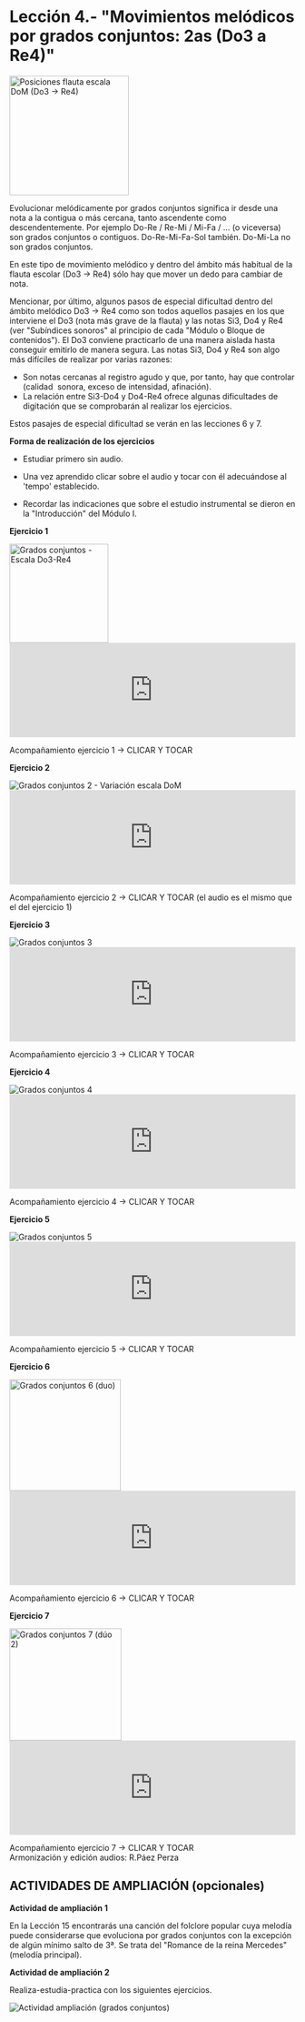
# Lección 4.- "Movimientos melódicos por grados conjuntos: 2as (Do3 a Re4)"

<img src="img/Posiciones_EscDo_DEo3-Re4.gif" alt="Posiciones flauta escala DoM (Do3 -&gt; Re4)" title="Posiciones flauta escala DoM (Do3 -&gt; Re4)" height="210" />

Evolucionar melódicamente por grados conjuntos significa ir desde una nota a la contigua o más cercana, tanto ascendente como descendentemente. Por ejemplo Do-Re / Re-Mi / Mi-Fa / ... (o viceversa) son grados conjuntos o contiguos. Do-Re-Mi-Fa-Sol también. Do-Mi-La no son grados conjuntos.

En este tipo de movimiento melódico y dentro del ámbito más habitual de la flauta escolar (Do3 -&gt; Re4) sólo hay que mover un dedo para cambiar de nota. 

Mencionar, por último, algunos pasos de especial dificultad dentro del ámbito melódico Do3 -&gt; Re4 como son todos aquellos pasajes en los que interviene el Do3 (nota más grave de la flauta) y las notas Si3, Do4 y Re4 (ver "Subíndices sonoros" al principio de cada "Módulo o Bloque de contenidos"). El Do3 conviene practicarlo de una manera aislada hasta conseguir emitirlo de manera segura. Las notas Si3, Do4 y Re4 son algo más difíciles de realizar por varias razones:
 - Son notas cercanas al registro agudo y que, por tanto, hay que controlar (calidad  sonora, exceso de intensidad, afinación).
 - La relación entre Si3-Do4 y Do4-Re4 ofrece algunas dificultades de digitación que se comprobarán al realizar los ejercicios.

Estos pasajes de especial dificultad se verán en las lecciones 6 y 7.

**Forma de realización de los ejercicios**
- Estudiar primero sin audio.



- Una vez aprendido clicar sobre el audio y tocar con él adecuándose al 'tempo' establecido.



- Recordar las indicaciones que sobre el estudio instrumental se dieron en la "Introducción" del Módulo I.

**Ejercicio 1**

<img src="img/GrConj._Escala_DoM_Do3-Re4.gif" height="174" alt="Grados conjuntos - Escala Do3-Re4" title="Grados conjuntos - Escala Do3-Re4" />

<iframe width="100%" height="166" scrolling="no" frameborder="no" src="https://w.soundcloud.com/player/?url=https%3A//api.soundcloud.com/tracks/344090288&amp;color=%23ff5500&amp;auto_play=false&amp;hide_related=false&amp;show_comments=true&amp;show_user=true&amp;show_reposts=false"></iframe>

Acompañamiento ejercicio 1 -&gt; CLICAR Y TOCAR

**Ejercicio 2**

<img src="img/L5_2_VarEsc_DoM.jpg" alt="Grados conjuntos 2 - Variación escala DoM" title="Grados conjuntos 2 - Variación escala DoM" />

<iframe width="100%" height="166" scrolling="no" frameborder="no" src="https://w.soundcloud.com/player/?url=https%3A//api.soundcloud.com/tracks/344090288&amp;color=%23ff5500&amp;auto_play=false&amp;hide_related=false&amp;show_comments=true&amp;show_user=true&amp;show_reposts=false"></iframe>

Acompañamiento ejercicio 2 -&gt; CLICAR Y TOCAR (el audio es el mismo que el del ejercicio 1)

**Ejercicio 3**

<img src="img/L5_3.jpg" alt="Grados conjuntos 3" title="Grados conjuntos 3" />

<iframe width="100%" height="166" scrolling="no" frameborder="no" src="https://w.soundcloud.com/player/?url=https%3A//api.soundcloud.com/tracks/344090295&amp;color=%23ff5500&amp;auto_play=false&amp;hide_related=false&amp;show_comments=true&amp;show_user=true&amp;show_reposts=false"></iframe>


Acompañamiento ejercicio 3 -&gt; CLICAR Y TOCAR

**Ejercicio 4**<br />

<img src="img/L5_4.jpg" alt="Grados conjuntos 4" title="Grados conjuntos 4" />

<iframe width="100%" height="166" scrolling="no" frameborder="no" src="https://w.soundcloud.com/player/?url=https%3A//api.soundcloud.com/tracks/344090235&amp;color=%23ff5500&amp;auto_play=false&amp;hide_related=false&amp;show_comments=true&amp;show_user=true&amp;show_reposts=false"></iframe>

Acompañamiento ejercicio 4 -&gt; CLICAR Y TOCAR

**Ejercicio 5**

<img src="img/L5_5.jpg" alt="Grados conjuntos 5" title="Grados conjuntos 5" />

<iframe width="100%" height="166" scrolling="no" frameborder="no" src="https://w.soundcloud.com/player/?url=https%3A//api.soundcloud.com/tracks/344090294&amp;color=%23ff5500&amp;auto_play=false&amp;hide_related=false&amp;show_comments=true&amp;show_user=true&amp;show_reposts=false"></iframe>

Acompañamiento ejercicio 5 -&gt; CLICAR Y TOCAR

**Ejercicio 6**

<img src="img/L5_7_Duo.jpg" alt="Grados conjuntos 6 (duo)" title="Grados conjuntos 6 (duo)" height="196" />

<iframe width="100%" height="166" scrolling="no" frameborder="no" src="https://w.soundcloud.com/player/?url=https%3A//api.soundcloud.com/tracks/344090289&amp;color=%23ff5500&amp;auto_play=false&amp;hide_related=false&amp;show_comments=true&amp;show_user=true&amp;show_reposts=false"></iframe>

Acompañamiento ejercicio 6 -&gt; CLICAR Y TOCAR

**Ejercicio 7**

<img src="img/L5_8_Duo.jpg" alt="Grados conjuntos 7 (dúo 2)" title="Grados conjuntos 7 (dúo 2)" height="197" />

<iframe width="100%" height="166" scrolling="no" frameborder="no" src="https://w.soundcloud.com/player/?url=https%3A//api.soundcloud.com/tracks/344090296&amp;color=%23ff5500&amp;auto_play=false&amp;hide_related=false&amp;show_comments=true&amp;show_user=true&amp;show_reposts=false"></iframe>

Acompañamiento ejercicio 7 -&gt; CLICAR Y TOCAR<br /> Armonización y edición audios: R.Páez Perza


## ACTIVIDADES DE AMPLIACIÓN (opcionales)

**Actividad de ampliación 1**

En la Lección 15 encontrarás una canción del folclore popular cuya melodía puede considerarse que evoluciona por grados conjuntos con la excepción de algún mínimo salto de 3ª. Se trata del "Romance de la reina Mercedes" (melodía principal).

**Actividad de ampliación 2**

Realiza-estudia-practica con los siguientes ejercicios. 

<img src="img/Grados_Conjuntos.gif" alt="Actividad ampliación (grados conjuntos)" title="Actividad ampliación (grados conjuntos)" />
